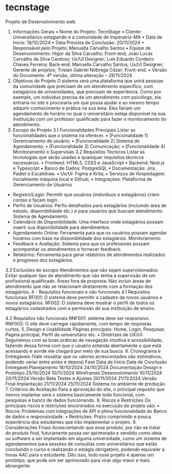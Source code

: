 # tecnstage
 Projeto de Desenvolvimento web.
1. Informações Gerais
•	Nome do Projeto: TecnStage
•	Cliente: Universitários estagiando e a comunidade de Imperatriz-MA
•	Data de Início: 18/10/2024
•	Data Prevista de Conclusão: 20/11/2024
•	Responsável pelo Projeto: Manuella Carvalho Santos
•	Equipe de Desenvolvimento: 
Higor da Silva Carvalho; Front-end;
João Lucas Carvalho da Silva Cardoso; Ux/UI Designer;
Luís Eduardo Cordeiro Chaves Ferreira; Back-end;
Manuella Carvalho Santos; Ux/UI Designer; Gerente de projetos;
Trístan Gabriel Nóbrega Cézar; Front-end.
•	Versão do Documento: 4ª versão, última alteração – 28/11/2024
2. Objetivos do Projeto
O sistema será uma plataforma que unirá pessoas da comunidade que precisam de um atendimento específico, com estagiários de universidades, que precisam de experiência. Como por exemplo, um indivíduo precisa de um atendimento com psicólogo, ela entraria no site e procuraria um que possa ajudar e ao mesmo tempo adquirir conhecimento e prática na sua área. Eles fariam um agendamento de horário no qual o universitário esteja disponível na sua Instituição com um professor qualificado para fazer o monitoramento do atendimento.
3. Escopo do Projeto
3.1 Funcionalidades Principais
Listar as funcionalidades que o sistema irá oferecer.
•	[Funcionalidade 1] Gerenciamento de usuário;
•	[Funcionalidade 2] Sistema de Agendamento;
•	[Funcionalidade 3] Comunicação;
•	[Funcionalidade 4] Monitoramento e Supervisão
3.2 Requisitos Técnicos
Listar as tecnologias que serão usadas e quaisquer requisitos técnicos necessários.
•	Frontend: HTML5, CSS3 e JavaScript
•	Backend: Nest.js e Typescript
•	Banco de Dados: PostgreSQL
•	Documentação: Jira, Padlet e Excalidraw.
•	Ux/UI: Figma e Krita;
•	Serviços de Hospedagem: Inicialmente máquina local e Github;
•	Integrações: Plataforma de Gerenciamento de Usuários
- Registro/Login: Permitir que usuários (indivíduos e estagiários) criem contas e façam login.
- Perfis de Usuários: Perfis detalhados para estagiários (incluindo área de estudo, disponibilidade etc.) e para usuários que buscam atendimento.
Sistema de Agendamento
- Calendário de Disponibilidade: Uma interface onde estagiários possam inserir sua disponibilidade para atendimentos.
- Agendamento Online: Ferramenta para que os usuários possam agendar horários com base na disponibilidade dos estagiários.
Monitoramento
- Feedback e Avaliação: Sistema para que os professores possam acompanhar os atendimentos e fornecer feedback.
- Relatórios: Ferramenta para gerar relatórios de atendimentos realizados e progresso dos estagiários.

3.3 Exclusões do escopo
Atendimentos que não sejam supervisionados: Evitar qualquer tipo de atendimento que não tenha a supervisão de um profissional qualificado. Áreas fora da proposta: Não incluir áreas de atendimento que não se relacionam diretamente com a formação dos estagiários.
4 - Requisitos funcionais e não funcionais
4.1 Requisitos funcionais
RF001: O sistema deve permitir o cadastro de novos usuários e novos estagiários.
RF002: O sistema deve mostrar o perfil de todos os estagiários cadastrados com a permissão de sua instituição de ensino.

4.2 Requisitos não funcionais
RNF001: sistema deve ser responsivo.
RNF002: O site deve carregar rapidamente, com tempo de respostas curtos.
5. Design e Usabilidade
Páginas principais: Home, Login, Pesquisar, Página principal, Perfil do universitário etc.
•	Diretrizes de UX/UI: Seguiremos com as boas práticas de navegação intuitiva e acessibilidade, fazendo dessa forma com que o usuário entenda abertamente o que está acessando e aonde ele chegará por meio de sua busca.
6. Cronograma e Entregáveis
(Vale ressaltar que os valores acrescentados são estimativos, podendo variar entre antes e depois)
Fase	Data de Início	Data de Conclusão	Entregável
Planejamento	18/10/2024	24/10/2024	Documentação
Design e Protótipo	25/10/2024	10/11/2024	Wireframes
Desenvolvimento	10/11/2024	20/11/2024	Versão Beta
Testes e Ajustes	20/11/2024	21/11/2024	Versão Final
Implantação	21/11/2024	25/11/2024	Sistema no ambiente de produção
7. Critérios de Aceitação
Para a aprovação do site, o principal requisito que iremos implantar será o sistema basicamente todo funcional, com pesquisas e banco de dados funcionando.
8. Riscos e Restrições
Os principais riscos e restrições encontrados na execução do projeto são:
•	Riscos: Problemas com integrações de API e plena funcionalidade do Banco de dados e responsividade.
•	Restrições: Prazo comprimido e pouca experiência dos estudantes que irão implementar o projeto.
9. Considerações Finais
Acrescentando que esse produto, por não se tratar do produto final, futuramente possa ser aprimorado e vendido como ideia ou software a ser implantado em alguma universidade, como um sistema de agendamentos para sessões de consultas com universitários que estão concluindo o curso e realizando o estágio obrigatório, podendo equivaler a horas AAC para o estudante. Dito isso, todo esse projeto é apenas um protótipo, que pode sim ser aprimorado para virar algo maior e mais abrangente.
